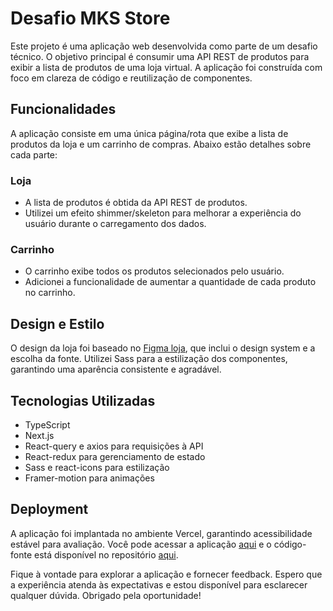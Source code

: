 # Desafio MKS Store

Este projeto é uma aplicação web desenvolvida como parte de um desafio técnico. O objetivo principal é consumir uma API REST de produtos para exibir a lista de produtos de uma loja virtual. A aplicação foi construída com foco em clareza de código e reutilização de componentes.

## Funcionalidades

A aplicação consiste em uma única página/rota que exibe a lista de produtos da loja e um carrinho de compras. Abaixo estão detalhes sobre cada parte:

### Loja

- A lista de produtos é obtida da API REST de produtos.
- Utilizei um efeito shimmer/skeleton para melhorar a experiência do usuário durante o carregamento dos dados.

### Carrinho

- O carrinho exibe todos os produtos selecionados pelo usuário.
- Adicionei a funcionalidade de aumentar a quantidade de cada produto no carrinho.

## Design e Estilo

O design da loja foi baseado no [Figma loja](https://www.figma.com/file/ay9JKCd6LKvKLE7TclJJkX/MKS-Front-end-challenge?type=design&node-id=0-1&mode=design&t=53jzmd9yCzFq0o88-0), que inclui o design system e a escolha da fonte. Utilizei Sass para a estilização dos componentes, garantindo uma aparência consistente e agradável.

## Tecnologias Utilizadas

- TypeScript
- Next.js
- React-query e axios para requisições à API
- React-redux para gerenciamento de estado
- Sass e react-icons para estilização
- Framer-motion para animações

## Deployment

A aplicação foi implantada no ambiente Vercel, garantindo acessibilidade estável para avaliação. Você pode acessar a aplicação [aqui](https://mks-frontend-test-by-yago-ramires.vercel.app/) e o código-fonte está disponível no repositório [aqui](https://github.com/yagoramires/MKS-frontend-test).

Fique à vontade para explorar a aplicação e fornecer feedback. Espero que a experiência atenda às expectativas e estou disponível para esclarecer qualquer dúvida. Obrigado pela oportunidade!
